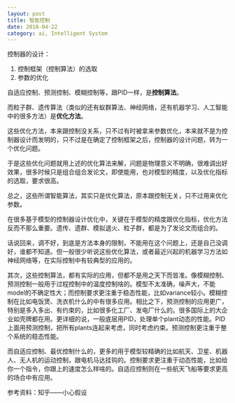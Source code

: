 ```yaml
---
layout: post
title: 智能控制
date: 2018-04-22
category: ai, Intelligent System
---
```


控制器的设计：
1. 控制框架（控制算法）的选取
2. 参数的优化

自适应控制、预测控制、模糊控制等，跟PID一样，是**控制算法**。

而粒子群、遗传算法（类似的还有蚁群算法、神经网络，还有机器学习、人工智能中的很多方法）是**优化方法**。

这些优化方法，本来跟控制没关系，只不过有时被拿来参数优化，本来就不是为控制器设计而发明的，只不过是在确定了控制框架之后，控制器的设计问题，转为一个优化问题。

于是这些优化问题就用上述的优化算法来解，问题是物理意义不明确，很难调出好效果，很多时候只是组合组合发论文，即使能用，也对模型的精度，以及优化指标的选取，要求很高。

总之，这些所谓智能算法，其实只是优化算法，原本跟控制无关，只不过用来优化参数。

在很多基于模型的控制器设计优化中，关键在于模型的精度跟优化指标，优化方法反而不那么重要。遗传、遗群、模拟退火、粒子群，都是为了发论文而组合的。

话说回来，调不好，到底是方法本身的限制，不能用在这个问题上，还是自己没调好，谁都不知道。但一般很少听说这些优化算法，或者最近兴起的机器学习方法如神经网络等，在实际控制中有较典型的应用的。


其次，这些控制算法，都有实际的应用，但都不是用之天下而皆准。像模糊控制、预测控制一般用于过程控制中的温度控制啥的。模型不太准确，噪声大，不能model的不确定性大；而控制要求更注重于稳态性能，比如variance较小。模糊控制在比如电饭煲、洗衣机什么的中有很多应用。相比之下，预测控制的应用更广，特别是多入多出、有约束的，比如很多化工厂、发电厂什么的。很多国际上的大企业如壳牌都在用。更详细的说，一般底层用PID，处理单个plant动态的性能。PID上面用预测控制，把所有plants连起来考虑，同时考虑约束。预测控制更注重于整个系统的稳态性能。

而自适应控制、最优控制什么的，更多的用于模型较精确的比如航天、卫星、机器人、无人机的运动控制，跟电机马达挂钩的。控制要求更注重于动态性能，比如给你一个指令，你跟上的速度怎么样啥的。自适应控制则在一些航天飞船等要求更高的场合中有应用。

参考资料：知乎——小心假设